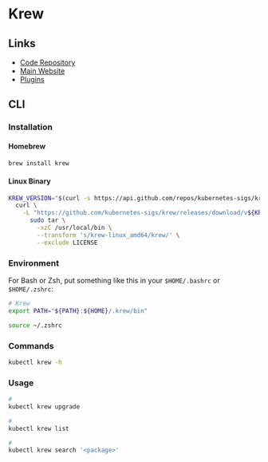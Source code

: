 # Krew

## Links

- [Code Repository](https://github.com/kubernetes-sigs/krew)
- [Main Website](https://krew.sigs.k8s.io/)
- [Plugins](https://krew.sigs.k8s.io/plugins/)

## CLI

### Installation

#### Homebrew

```sh
brew install krew
```

#### Linux Binary

```sh
KREW_VERSION="$(curl -s https://api.github.com/repos/kubernetes-sigs/krew/releases/latest | grep tag_name | cut -d '"' -f 4 | tr -d 'v')"; \
  curl \
    -L "https://github.com/kubernetes-sigs/krew/releases/download/v${KREW_VERSION}/krew-linux_amd64.tar.gz" | \
      sudo tar \
        -xzC /usr/local/bin \
        --transform 's/krew-linux_amd64/krew/' \
        --exclude LICENSE
```

### Environment

For Bash or Zsh, put something like this in your `$HOME/.bashrc` or `$HOME/.zshrc`:

```sh
# Krew
export PATH="${PATH}:${HOME}/.krew/bin"
```

```sh
source ~/.zshrc
```

### Commands

```sh
kubectl krew -h
```

### Usage

```sh
#
kubectl krew upgrade

#
kubectl krew list

#
kubectl krew search '<package>'
```
